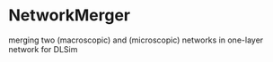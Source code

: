 # NetworkMerger
merging two (macroscopic) and (microscopic) networks in one-layer network for DLSim
